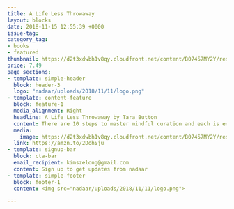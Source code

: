 ```yaml
---
title: A Life Less Throwaway
layout: blocks
date: 2018-11-15 12:55:39 +0000
issue-tag:
category_tag:
- books
- featured
thumbnail: https://d2t3xdwbh1v8qy.cloudfront.net/content/B07457MY2Y/resources/749325738
price: 7.49
page_sections:
- template: simple-header
  block: header-3
  logo: "nadaar/uploads/2018/11/11/logo.png"
- template: content-feature
  block: feature-1
  media_alignment: Right
  headline: A Life Less Throwaway by Tara Button
  content: There are 10 steps to master mindful curation and each is explained in this book, from understanding and using techniques to freeing yourself from external manipulations.
  media:
    image: https://d2t3xdwbh1v8qy.cloudfront.net/content/B07457MY2Y/resources/749325738
  link: https://amzn.to/2DohSju
- template: signup-bar
  block: cta-bar
  email_recipient: kimszelong@gmail.com
  content: Sign up to get updates from nadaar
- template: simple-footer
  block: footer-1
  content: <img src="nadaar/uploads/2018/11/11/logo.png">

---
```

